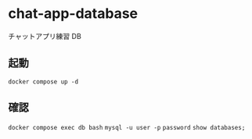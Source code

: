 # chat-app-database
チャットアプリ練習 DB

## 起動
`docker compose up -d`

## 確認
`docker compose exec db bash`
`mysql -u user -p`
`password`
`show databases;`